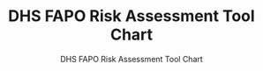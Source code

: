 ---
layout: resources-landing
title: "DHS FAPO Risk Assessment Tool Chart"
subtitle: "DHS FAPO Risk Assessment Tool Chart"
filters: federal-financial-assistance uniform-guidance-2-cfr-200 training 2016
doc-link: ../assets/files/Panel1_DHS-FAPO-Risk-Assessment-Tool-Chart-2-2016.docx
---